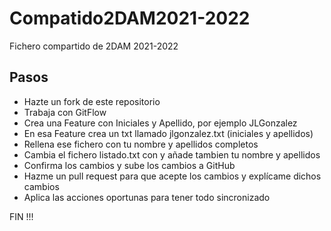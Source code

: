 # Compatido2DAM2021-2022

Fichero compartido de 2DAM 2021-2022

## Pasos

- Hazte un fork de este repositorio
- Trabaja con GitFlow
- Crea una Feature con Iniciales y Apellido, por ejemplo JLGonzalez
- En esa Feature crea un txt llamado jlgonzalez.txt (iniciales y apellidos)
- Rellena ese fichero con tu nombre y apellidos completos
- Cambia el fichero listado.txt con y añade tambien tu nombre y apellidos
- Confirma los cambios y sube los cambios a GitHub
- Hazme un pull request para que acepte los cambios y explícame dichos cambios
- Aplica las acciones oportunas para tener todo sincronizado

FIN !!! 
